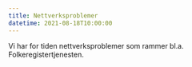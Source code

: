 ```yaml
---
title: Nettverksproblemer 
datetime: 2021-08-18T10:00:00
---
```

Vi har for tiden nettverksproblemer som rammer bl.a. Folkeregistertjenesten.
